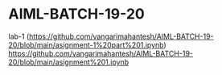 
# AIML-BATCH-19-20
lab-1 (https://github.com/vangarimahantesh/AIML-BATCH-19-20/blob/main/asignment-1%20part%201.ipynb)
https://github.com/vangarimahantesh/AIML-BATCH-19-20/blob/main/asignment%201.ipynb

